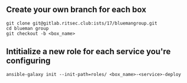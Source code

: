 ## Create your own branch for each box
```
git clone git@gitlab.ritsec.club:ists/17/bluemangroup.git
cd blueman group
git checkout -b <box_name>
```

## Intitialize a new role for each service you're configuring
```
ansible-galaxy init --init-path=roles/ <box_name>-<service>-deploy 
```

